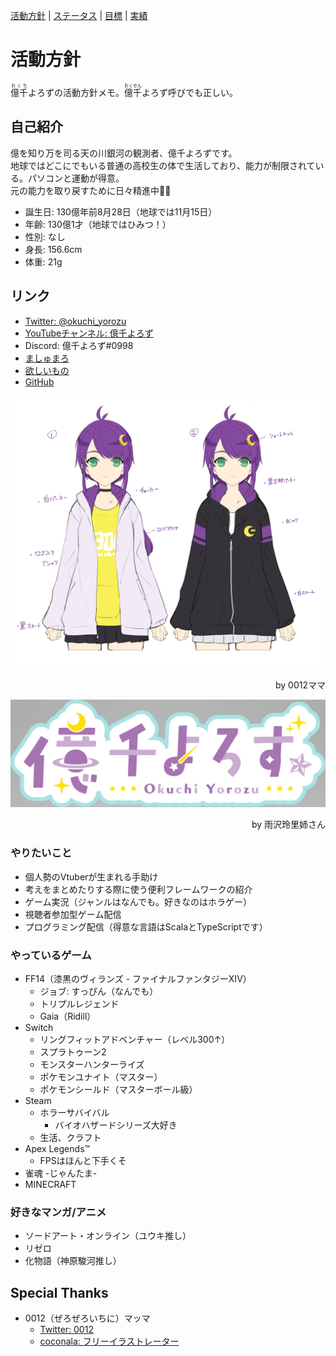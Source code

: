 [活動方針](index.md) | [ステータス](status.md) | [目標](achievement.md) | [実績](result.md)

# 活動方針
<ruby>億千<rp>（</rp><rt>おくち</rt><rp>）</rp></ruby>よろずの活動方針メモ。<ruby>億千<rp>（</rp><rt>おくせん</rt><rp>）</rp></ruby>よろず呼びでも正しい。

## 自己紹介
億を知り万を司る天の川銀河の観測者、億千よろずです。  
地球ではどこにでもいる普通の高校生の体で生活しており、能力が制限されている。パソコンと運動が得意。  
元の能力を取り戻すために日々精進中🎋🍼

- 誕生日: 130億年前8月28日（地球では11月15日）
- 年齢: 130億1才（地球ではひみつ！）
- 性別: なし
- 身長: 156.6cm
- 体重: 21g

## リンク
- [Twitter: @okuchi_yorozu](https://twitter.com/okuchi_yorozu)
- [YouTubeチャンネル: 億千よろず](https://www.youtube.com/c/okuchiyorozu)
- Discord: 億千よろず#0998
- [ましゅまろ](https://marshmallow-qa.com/okuchi_yorozu)
- [欲しいもの](https://www.amazon.jp/hz/wishlist/ls/1ZG5GLS0DCPCL?ref_=wl_share)
- [GitHub](https://github.com/okuchi-yorozu)

![億千よろずラフスケッチ](src/images/okuchi-yorozu-rough.jpg)
<div style="text-align: right">by 0012ママ</div>

![億千よろずロゴ](src/images/okuchi-yorozu-logo-2.jpg)
<div style="text-align: right">by 雨沢玲里姉さん</div>

### やりたいこと
- 個人勢のVtuberが生まれる手助け
- 考えをまとめたりする際に使う便利フレームワークの紹介
- ゲーム実況（ジャンルはなんでも。好きなのはホラゲー）
- 視聴者参加型ゲーム配信
- プログラミング配信（得意な言語はScalaとTypeScriptです）

### やっているゲーム
- FF14（漆黒のヴィランズ - ファイナルファンタジーXIV）
  - ジョブ: すっぴん（なんでも）
  - トリプルレジェンド
  - Gaia（Ridill）
- Switch
  - リングフィットアドベンチャー（レベル300↑）
  - スプラトゥーン2
  - モンスターハンターライズ
  - ポケモンユナイト（マスター）
  - ポケモンシールド（マスターボール級）
- Steam
  - ホラーサバイバル
    - バイオハザードシリーズ大好き
  - 生活、クラフト
- Apex Legends™
  - FPSはほんと下手くそ
- 雀魂 -じゃんたま-
- MINECRAFT

### 好きなマンガ/アニメ
- ソードアート・オンライン（ユウキ推し）
- リゼロ
- 化物語（神原駿河推し）

## Special Thanks
- 0012（ぜろぜろいちに）マッマ
  - [Twitter: 0012](https://twitter.com/zyhnpo)
  - [coconala: フリーイラストレーター](https://profile.coconala.com/users/1125668)
